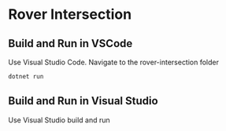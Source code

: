# Rover Intersection
## Build and Run in VSCode

Use Visual Studio Code.
Navigate to the rover-intersection folder
```cmd
dotnet run
```
## Build and Run in Visual Studio

Use Visual Studio build and run
